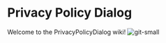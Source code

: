 # Privacy Policy Dialog
Welcome to the PrivacyPolicyDialog wiki!
![git-small](https://github.com/HmimssaSoufiane/PrivacyPolicyDialog/blob/master/Screenshot.png)
